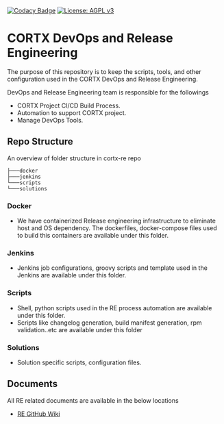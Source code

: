 [![Codacy Badge](https://app.codacy.com/project/badge/Grade/edb2670e6aa24aeb899c496c15b596c9)](https://www.codacy.com?utm_source=github.com&amp;utm_medium=referral&amp;utm_content=Seagate/cortx-re&amp;utm_campaign=Badge_Grade) [![License: AGPL v3](https://img.shields.io/badge/License-AGPL%20v3-blue.svg)](https://github.com/Seagate/cortx-re/blob/main/LICENSE)

# CORTX DevOps and Release Engineering
The purpose of this repository is to keep the scripts, tools, and other configuration used in the CORTX DevOps and Release Engineering. 

DevOps and Release Engineering team is responsible for the followings

-   CORTX Project CI/CD Build Process.
-   Automation to support CORTX project.
-   Manage DevOps Tools.

## Repo Structure

An overview of folder structure in cortx-re repo
```console
├───docker
├───jenkins
└───scripts
└───solutions

```
### Docker
-   We have containerized Release engineering infrastructure to eliminate host and OS dependency. The dockerfiles, docker-compose files used to build this containers are available under this folder.

### Jenkins
-   Jenkins job configurations, groovy scripts and template used in the Jenkins are available under this folder.

### Scripts
-   Shell, python scripts used in the RE process automation are available under this folder.
-   Scripts like changelog generation, build manifest generation, rpm validation..etc  are available under this folder

### Solutions
-   Solution specific scripts, configuration files. 

## Documents 

All RE related documents are available in the below locations
-   [RE GitHub Wiki](https://github.com/Seagate/cortx-re/wiki)
